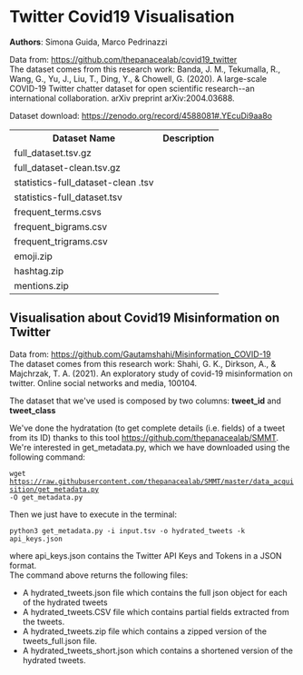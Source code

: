 # Twitter Covid19 Visualisation

<b>Authors</b>: Simona Guida, Marco Pedrinazzi

Data from: https://github.com/thepanacealab/covid19_twitter <br>
The dataset comes from this research work: Banda, J. M., Tekumalla, R., Wang, G., Yu, J., Liu, T., Ding, Y., & Chowell, G. (2020). A large-scale COVID-19 Twitter chatter dataset for open scientific research--an international collaboration. arXiv preprint arXiv:2004.03688.

Dataset download: https://zenodo.org/record/4588081#.YEcuDi9aa8o

<table>
  <tr>
    <th>Dataset Name</th>
    <th>Description</th>
  </tr>
  <tr>
    <td>full_dataset.tsv.gz</td>
    <td></td>
  </tr>
  <tr>
    <td>full_dataset-clean.tsv.gz</td>
    <td></td>
  </tr>
  <tr>
    <td>statistics-full_dataset-clean .tsv</td>
    <td></td>
  </tr>
  <tr>
    <td>statistics-full_dataset.tsv</td>
    <td></td>
  </tr>
  <tr>
    <td>frequent_terms.csvs</td>
    <td></td>
  </tr>
  <tr>
    <td>frequent_bigrams.csv</td>
    <td></td>
  </tr>
  <tr>
    <td>frequent_trigrams.csv</td>
    <td></td>
  </tr>
   <tr>
    <td>emoji.zip</td>
    <td></td>
  </tr>
   <tr>
    <td>hashtag.zip</td>
    <td></td>
  </tr>
   <tr>
    <td>mentions.zip</td>
    <td></td>
  </tr>
</table>

<h2>Visualisation about Covid19 Misinformation on Twitter</h2>

Data from: https://github.com/Gautamshahi/Misinformation_COVID-19 <br>
The dataset comes from this research work: Shahi, G. K., Dirkson, A., & Majchrzak, T. A. (2021). An exploratory study of covid-19 misinformation on twitter. Online social networks and media, 100104.<br>

The dataset that we've used is composed by two columns: <b>tweet_id</b> and <b>tweet_class</b><br>

We've done the hydratation (to get complete details (i.e. fields) of a tweet from its ID) thanks to this tool https://github.com/thepanacealab/SMMT. <br>
We're interested in get_metadata.py, which we have downloaded using the following command:<br>

<code>wget https://raw.githubusercontent.com/thepanacealab/SMMT/master/data_acquisition/get_metadata.py -O get_metadata.py</code>
<br>

Then we just have to execute in the terminal:<br>

<code>python3 get_metadata.py -i input.tsv -o hydrated_tweets -k api_keys.json</code><br>

where api_keys.json contains the Twitter API Keys and Tokens in a JSON format.
<br>
The command above returns the following files:
- A hydrated_tweets.json file which contains the full json object for each of the hydrated tweets
- A hydrated_tweets.CSV file which contains partial fields extracted from the tweets.
- A hydrated_tweets.zip file which contains a zipped version of the tweets_full.json file.
- A hydrated_tweets_short.json which contains a shortened version of the hydrated tweets.
